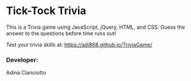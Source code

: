 # Tick-Tock Trivia
This is a Trivia game using JavaScript, jQuery, HTML, and CSS. Guess the answer to the questions before time runs out! 

Test your trivia skills at: https://adi868.github.io/TriviaGame/

### Developer:
Adina Cianciotto
